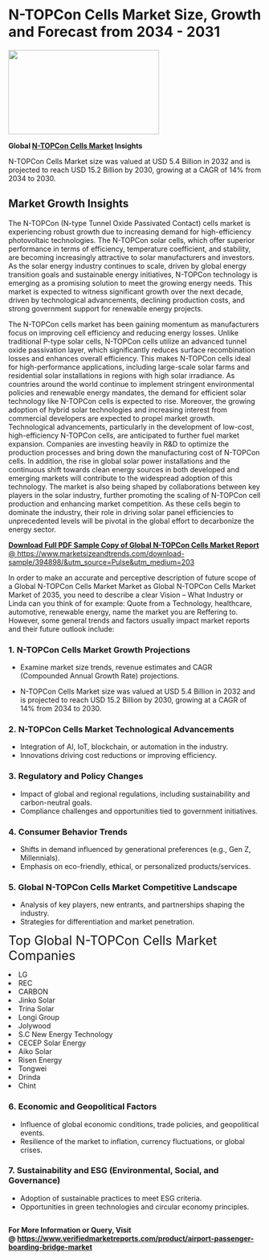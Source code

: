 <H1>N-TOPCon Cells Market Size, Growth and Forecast from 2034 - 2031</H1><img class="aligncenter size-medium wp-image-584254" src="https://thirdeyenews.in/wp-content/uploads/2034/09/Global-Market-Research-300x168.jpeg" alt="" width="300" height="168" /><p><strong>Global&nbsp;<a href="https://www.marketsizeandtrends.com/download-sample/394898/&amp;utm_source=Pulse&amp;utm_medium=203">N-TOPCon Cells Market</a> Insights</strong></p><p>N-TOPCon Cells Market size was valued at USD 5.4 Billion in 2032 and is projected to reach USD 15.2 Billion by 2030, growing at a CAGR of 14% from 2034 to 2030.</p><p><h2>Market Growth Insights</h2> <p>The N-TOPCon (N-type Tunnel Oxide Passivated Contact) cells market is experiencing robust growth due to increasing demand for high-efficiency photovoltaic technologies. The N-TOPCon solar cells, which offer superior performance in terms of efficiency, temperature coefficient, and stability, are becoming increasingly attractive to solar manufacturers and investors. As the solar energy industry continues to scale, driven by global energy transition goals and sustainable energy initiatives, N-TOPCon technology is emerging as a promising solution to meet the growing energy needs. This market is expected to witness significant growth over the next decade, driven by technological advancements, declining production costs, and strong government support for renewable energy projects.</p> <p><a href="#sample"></a></p> <p>The N-TOPCon cells market has been gaining momentum as manufacturers focus on improving cell efficiency and reducing energy losses. Unlike traditional P-type solar cells, N-TOPCon cells utilize an advanced tunnel oxide passivation layer, which significantly reduces surface recombination losses and enhances overall efficiency. This makes N-TOPCon cells ideal for high-performance applications, including large-scale solar farms and residential solar installations in regions with high solar irradiance. As countries around the world continue to implement stringent environmental policies and renewable energy mandates, the demand for efficient solar technology like N-TOPCon cells is expected to rise. Moreover, the growing adoption of hybrid solar technologies and increasing interest from commercial developers are expected to propel market growth. Technological advancements, particularly in the development of low-cost, high-efficiency N-TOPCon cells, are anticipated to further fuel market expansion. Companies are investing heavily in R&D to optimize the production processes and bring down the manufacturing cost of N-TOPCon cells. In addition, the rise in global solar power installations and the continuous shift towards clean energy sources in both developed and emerging markets will contribute to the widespread adoption of this technology. The market is also being shaped by collaborations between key players in the solar industry, further promoting the scaling of N-TOPCon cell production and enhancing market competition. As these cells begin to dominate the industry, their role in driving solar panel efficiencies to unprecedented levels will be pivotal in the global effort to decarbonize the energy sector.</p> <p><a href="#more"></p><p><span class=""><strong>Download Full PDF Sample Copy of Global N-TOPCon Cells Market Report</strong> @ <a href="https://www.marketsizeandtrends.com/download-sample/394898/&amp;utm_source=Pulse&amp;utm_medium=203" target="_blank">https://www.marketsizeandtrends.com/download-sample/394898/&amp;utm_source=Pulse&amp;utm_medium=203</a></span></p><p>In order to make an accurate and perceptive description of future scope of a Global&nbsp;N-TOPCon Cells Market Market as Global&nbsp;N-TOPCon Cells Market Market of 2035, you need to describe a clear Vision &ndash; What Industry or Linda can you think of for example: Quote from a Technology, healthcare, automotive, renewable energy, name the market you are Reffering to. However, some general trends and factors usually impact market reports and their future outlook include:</p><h3>1.&nbsp;<strong>N-TOPCon Cells Market Growth Projections</strong></h3><ul><li>Examine market size trends, revenue estimates and CAGR (Compounded Annual Growth Rate) projections.</li><li><p>N-TOPCon Cells Market size was valued at USD 5.4 Billion in 2032 and is projected to reach USD 15.2 Billion by 2030, growing at a CAGR of 14% from 2034 to 2030.</p></li></ul><h3>2.&nbsp;<strong>N-TOPCon Cells Market Technological Advancements</strong></h3><ul><li>Integration of AI, IoT, blockchain, or automation in the industry.</li><li>Innovations driving cost reductions or improving efficiency.</li></ul><h3>3.&nbsp;<strong>Regulatory and Policy Changes</strong></h3><ul><li>Impact of global and regional regulations, including sustainability and carbon-neutral goals.</li><li>Compliance challenges and opportunities tied to government initiatives.</li></ul><h3>4.&nbsp;<strong>Consumer Behavior Trends</strong></h3><ul><li>Shifts in demand influenced by generational preferences (e.g., Gen Z, Millennials).</li><li>Emphasis on eco-friendly, ethical, or personalized products/services.</li></ul><h3>5.&nbsp;<strong>Global N-TOPCon Cells Market Competitive Landscape</strong></h3><ul><li>Analysis of key players, new entrants, and partnerships shaping the industry.</li><li>Strategies for differentiation and market penetration.</li></ul><p data-pm-slice="1 1 []"><span style="color: inherit; font-family: inherit; font-size: 25px;">Top Global N-TOPCon Cells Market Companies</span></p><div class="" data-test-id=""><p><li>LG</li><li> REC</li><li> CARBON</li><li> Jinko Solar</li><li> Trina Solar</li><li> Longi Group</li><li> Jolywood</li><li> S.C New Energy Technology</li><li> CECEP Solar Energy</li><li> Aiko Solar</li><li> Risen Energy</li><li> Tongwei</li><li> Drinda</li><li> Chint</li></p></div><h3>6.&nbsp;<strong>Economic and Geopolitical Factors</strong></h3><ul><li>Influence of global economic conditions, trade policies, and geopolitical events.</li><li>Resilience of the market to inflation, currency fluctuations, or global crises.</li></ul><h3>7.&nbsp;<strong>Sustainability and ESG (Environmental, Social, and Governance)</strong></h3><ul><li>Adoption of sustainable practices to meet ESG criteria.</li><li>Opportunities in green technologies and circular economy principles.</li></ul><h2><strong style="font-size: 14px;">For More Information or Query, Visit @&nbsp;</strong><a style="background-color: #ffffff; font-size: 14px;" href="https://www.marketsizeandtrends.com/report/n-topcon-cells-market/" target="_blank">https://www.verifiedmarketreports.com/product/airport-passenger-boarding-bridge-market</a></h2>
